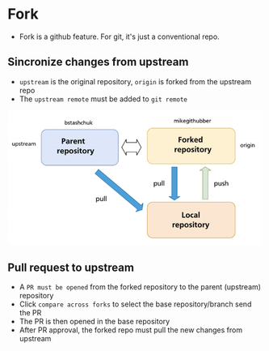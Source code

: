 # Fork

- Fork is a github feature. For git, it's just a conventional repo.

## Sincronize changes from upstream

- `upstream` is the original repository, `origin` is forked from the upstream repo
- The `upstream remote` must be added to `git remote`

![Forked Repo](../images/forked-repo.png)

## Pull request to upstream

- A `PR must be opened` from the forked repository to the parent (upstream) repository
- Click `compare across forks` to select the base repository/branch send the PR
- The PR is then opened in the base repository
- After PR approval, the forked repo must pull the new changes from upstream
